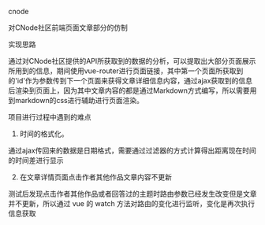 cnode

对CNode社区前端页面文章部分的仿制

实现思路

通过对CNode社区提供的API所获取到的数据的分析，可以提取出大部分页面展示所用到的信息，期间使用vue-router进行页面链接，其中第一个页面所获取到的'id'作为参数传到下一个页面来获得文章详细信息内容，通过ajax获取到的信息后渲染到页面上，因为其中文章内容的都是通过Markdown方式编写，所以需要用到markdown的css进行辅助进行页面渲染。

项目进行过程中遇到的难点

1. 时间的格式化。

通过ajax传回来的数据是日期格式，需要通过过滤器的方式计算得出距离现在时间的时间差进行显示

2. 在文章详情页面点击作者其他作品文章内容不更新

测试后发现点击作者其他作品或者回答过的主题时路由参数已经发生改变但是文章并不更新，所以通过 vue 的 watch 方法对路由的变化进行监听，变化是再次执行信息获取
